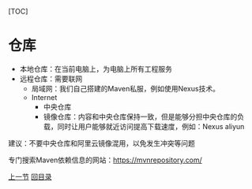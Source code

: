 [TOC]

# 仓库

- 本地仓库：在当前电脑上，为电脑上所有工程服务
- 远程仓库：需要联网
  - 局域网：我们自己搭建的Maven私服，例如使用Nexus技术。
  - Internet
    - 中央仓库
    - 镜像仓库：内容和中央仓库保持一致，但是能够分担中央仓库的负载，同时让用户能够就近访问提高下载速度，例如：Nexus aliyun

建议：不要中央仓库和阿里云镜像混用，以免发生冲突等问题<br/>

专门搜索Maven依赖信息的网站：https://mvnrepository.com/<br/>



[上一节](concept-polymerization.html) [回目录](index.html)